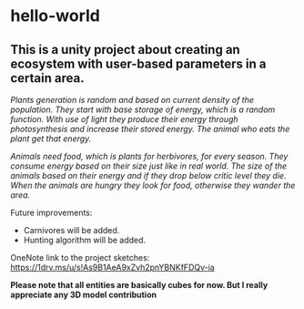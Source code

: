 # hello-world

## This is a unity project about creating an ecosystem with user-based parameters in a certain area.

*Plants generation is random and based on current density of the population. They start with base storage of energy, which is a random function. With use of light they produce their energy through photosynthesis and increase their stored energy. The animal who eats the plant get that energy.*

*Animals need food, which is plants for herbivores, for every season. They consume energy based on their size just like in real world. The size of the animals based on their energy and if they drop below critic level they die.
When the animals are hungry they look for food, otherwise they wander the area.*


Future improvements:
- Carnivores will be added.
- Hunting algorithm will be added.

OneNote link to the project sketches: https://1drv.ms/u/s!As9B1AeA9xZvh2pnYBNKfFDQv-ia

**Please note that all entities are basically cubes for now. But I really appreciate any 3D model contribution**
